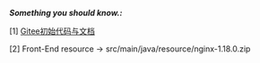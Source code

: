 ___Something you should know.:___

  [1] [Gitee初始代码与文档](https://gitee.com/itxinfei/hm-dianping)
  
  [2] Front-End resource -> src/main/java/resource/nginx-1.18.0.zip

